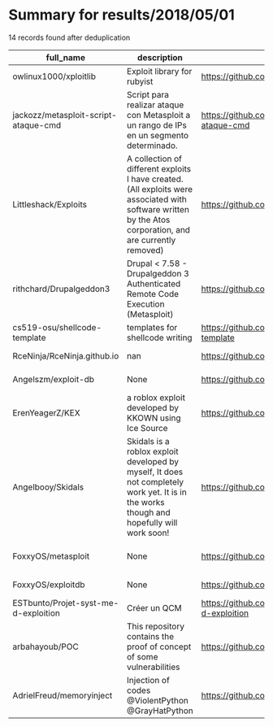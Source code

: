 
# Summary for results/2018/05/01
    
14 records found after deduplication

| full_name | description | html_url | matched_list | matched_count | pushed_at | size | stargazers_count | language | forks_count | vul_ids |
|--------------------------------------|------------------------------------------------------------------------------------------------------------------------------------------------------------|---------------------------------------------------------|----------------------------------------------------------------------|-----------------|---------------------------|--------|--------------------|------------|---------------|-----------|
| owlinux1000/xploitlib | Exploit library for rubyist | https://github.com/owlinux1000/xploitlib | ['exploit'] | 1 | 2018-05-01 13:20:28+00:00 | 22 | 0 | Ruby | 0 | [] |
| jackozz/metasploit-script-ataque-cmd | Script para realizar ataque con Metasploit a un rango de IPs en un segmento determinado. | https://github.com/jackozz/metasploit-script-ataque-cmd | ['metasploit module OR payload'] | 1 | 2018-05-01 03:30:08+00:00 | 26 | 1 | Ruby | 0 | [] |
| Littleshack/Exploits | A collection of different exploits I have created. (All exploits were associated with software written by the Atos corporation, and are currently removed) | https://github.com/Littleshack/Exploits | ['exploit'] | 1 | 2018-05-01 13:31:04+00:00 | 15 | 0 | | 0 | [] |
| rithchard/Drupalgeddon3 | Drupal < 7.58 - Drupalgeddon 3 Authenticated Remote Code Execution (Metasploit) | https://github.com/rithchard/Drupalgeddon3 | ['exploit', 'metasploit module OR payload', 'remote code execution'] | 3 | 2018-05-01 20:57:33+00:00 | 15 | 14 | Ruby | 8 | [] |
| cs519-osu/shellcode-template | templates for shellcode writing | https://github.com/cs519-osu/shellcode-template | ['shellcode'] | 1 | 2018-05-01 02:22:59+00:00 | 2 | 0 | C | 1 | [] |
| RceNinja/RceNinja.github.io | nan | https://github.com/RceNinja/RceNinja.github.io | ['rce'] | 1 | 2018-05-01 07:56:32+00:00 | 0 | 0 | nan | 0 | [] |
| Angelszm/exploit-db | None | https://github.com/Angelszm/exploit-db | ['exploit'] | 1 | 2018-05-01 12:36:34+00:00 | 7 | 0 | C | 0 | [] |
| ErenYeagerZ/KEX | a roblox exploit developed by KKOWN using Ice Source | https://github.com/ErenYeagerZ/KEX | ['exploit'] | 1 | 2018-05-01 13:01:25+00:00 | 0 | 0 | | 0 | [] |
| Angelbooy/Skidals | Skidals is a roblox exploit developed by myself, It does not completely work yet. It is in the works though and hopefully will work soon! | https://github.com/Angelbooy/Skidals | ['exploit'] | 1 | 2018-05-01 01:43:06+00:00 | 6 | 1 | C++ | 1 | [] |
| FoxxyOS/metasploit | None | https://github.com/FoxxyOS/metasploit | ['metasploit module OR payload'] | 1 | 2018-05-01 23:41:24+00:00 | 27737 | 0 | Ruby | 0 | [] |
| FoxxyOS/exploitdb | None | https://github.com/FoxxyOS/exploitdb | ['exploit'] | 1 | 2018-05-01 18:08:37+00:00 | 44582 | 1 | C | 1 | [] |
| ESTbunto/Projet-syst-me-d-exploition | Créer un QCM | https://github.com/ESTbunto/Projet-syst-me-d-exploition | ['exploit'] | 1 | 2018-05-01 17:21:48+00:00 | 2 | 0 | Shell | 0 | [] |
| arbahayoub/POC | This repository contains the proof of concept of some vulnerabilities | https://github.com/arbahayoub/POC | ['vulnerability poc'] | 1 | 2018-05-01 18:22:24+00:00 | 3 | 0 | nan | 0 | [] |
| AdrielFreud/memoryinject | Injection of codes @ViolentPython @GrayHatPython | https://github.com/AdrielFreud/memoryinject | ['shellcode'] | 1 | 2018-05-01 17:42:58+00:00 | 2 | 2 | Python | 0 | [] |
